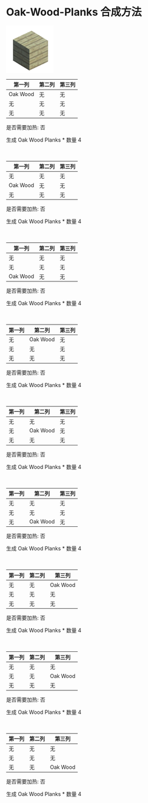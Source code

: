 # Oak-Wood-Planks 合成方法

![Icon](72d8349b296325e4dab2611e472810b3.png)

|第一列|第二列|第三列|
|----|-----|-----|
|Oak Wood|无|无|
|无|无|无|
|无|无|无|

是否需要加热: 否

生成 Oak Wood Planks \* 数量 4
<br/> <br/> <br/> 

|第一列|第二列|第三列|
|----|-----|-----|
|无|无|无|
|Oak Wood|无|无|
|无|无|无|

是否需要加热: 否

生成 Oak Wood Planks \* 数量 4
<br/> <br/> <br/> 

|第一列|第二列|第三列|
|----|-----|-----|
|无|无|无|
|无|无|无|
|Oak Wood|无|无|

是否需要加热: 否

生成 Oak Wood Planks \* 数量 4
<br/> <br/> <br/> 

|第一列|第二列|第三列|
|----|-----|-----|
|无|Oak Wood|无|
|无|无|无|
|无|无|无|

是否需要加热: 否

生成 Oak Wood Planks \* 数量 4
<br/> <br/> <br/> 

|第一列|第二列|第三列|
|----|-----|-----|
|无|无|无|
|无|Oak Wood|无|
|无|无|无|

是否需要加热: 否

生成 Oak Wood Planks \* 数量 4
<br/> <br/> <br/> 

|第一列|第二列|第三列|
|----|-----|-----|
|无|无|无|
|无|无|无|
|无|Oak Wood|无|

是否需要加热: 否

生成 Oak Wood Planks \* 数量 4
<br/> <br/> <br/> 

|第一列|第二列|第三列|
|----|-----|-----|
|无|无|Oak Wood|
|无|无|无|
|无|无|无|

是否需要加热: 否

生成 Oak Wood Planks \* 数量 4
<br/> <br/> <br/> 

|第一列|第二列|第三列|
|----|-----|-----|
|无|无|无|
|无|无|Oak Wood|
|无|无|无|

是否需要加热: 否

生成 Oak Wood Planks \* 数量 4
<br/> <br/> <br/> 

|第一列|第二列|第三列|
|----|-----|-----|
|无|无|无|
|无|无|无|
|无|无|Oak Wood|

是否需要加热: 否

生成 Oak Wood Planks \* 数量 4
<br/> <br/> <br/> 

